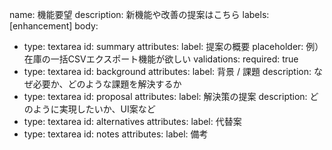 name: 機能要望
description: 新機能や改善の提案はこちら
labels: [enhancement]
body:
  - type: textarea
    id: summary
    attributes:
      label: 提案の概要
      placeholder: 例）在庫の一括CSVエクスポート機能が欲しい
    validations:
      required: true
  - type: textarea
    id: background
    attributes:
      label: 背景 / 課題
      description: なぜ必要か、どのような課題を解決するか
  - type: textarea
    id: proposal
    attributes:
      label: 解決策の提案
      description: どのように実現したいか、UI案など
  - type: textarea
    id: alternatives
    attributes:
      label: 代替案
  - type: textarea
    id: notes
    attributes:
      label: 備考

